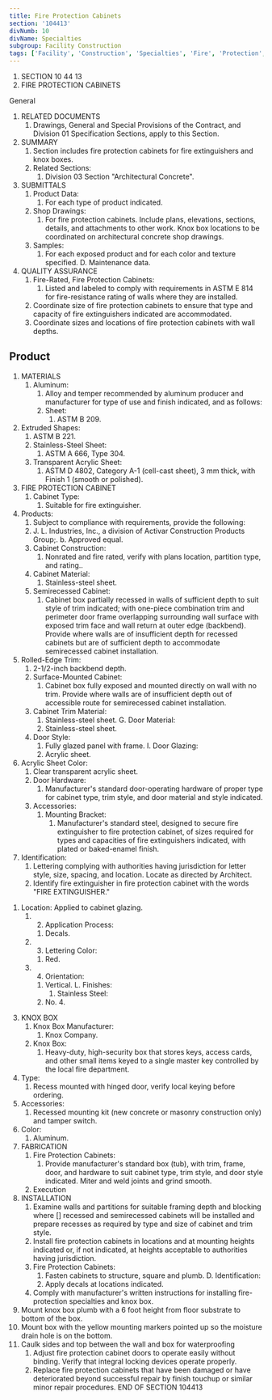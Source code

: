 ```yaml
---
title: Fire Protection Cabinets
section: '104413'
divNumb: 10
divName: Specialties
subgroup: Facility Construction
tags: ['Facility', 'Construction', 'Specialties', 'Fire', 'Protection', 'Cabinets']
---
```


1. SECTION 10 44 13
1. FIRE PROTECTION CABINETS

General
1. RELATED DOCUMENTS
   1. Drawings, General and Special Provisions of the Contract, and Division 01 Specification Sections, apply to this Section.
2. SUMMARY
   1. Section includes fire protection cabinets for fire extinguishers and knox boxes. 
   1. Related Sections:
      1. Division 03 Section "Architectural Concrete".
3. SUBMITTALS
   1. Product Data:
      1. For each type of product indicated.
   1. Shop Drawings:
      1. For fire protection cabinets. Include plans, elevations, sections, details, and attachments to other work. Knox box locations to be coordinated on architectural concrete shop drawings.
   1. Samples:
      1. For each exposed product and for each color and texture specified. D. Maintenance data.
4. QUALITY ASSURANCE
   1. Fire-Rated, Fire Protection Cabinets:
      1. Listed and labeled to comply with requirements in
ASTM E 814 for fire-resistance rating of walls where they are installed.
   1. Coordinate size of fire protection cabinets to ensure that type and capacity of fire extinguishers indicated are accommodated.
   1. Coordinate sizes and locations of fire protection cabinets with wall depths.

## Product

1. MATERIALS
   1. Aluminum:
      1. Alloy and temper recommended by aluminum producer and manufacturer for type of use and finish indicated, and as follows:
      1. Sheet:
         1. ASTM B 209.
2. Extruded Shapes:
      1. ASTM B 221.
   1. Stainless-Steel Sheet:
      1. ASTM A 666, Type 304.
   1. Transparent Acrylic Sheet:
      1. ASTM D 4802, Category A-1 (cell-cast sheet), 3 mm thick, with
Finish 1 (smooth or polished).
2. FIRE PROTECTION CABINET
   1. Cabinet Type:
      1. Suitable for fire extinguisher.
1. Products:
      1. Subject to compliance with requirements, provide the following:
      1. J. L. Industries, Inc., a division of Activar Construction Products Group;. b. Approved equal.
   1. Cabinet Construction:
      1. Nonrated and fire rated, verify with plans location, partition type, and rating..
   1. Cabinet Material:
      1. Stainless-steel sheet.
   1. Semirecessed Cabinet:
      1. Cabinet box partially recessed in walls of sufficient depth to suit style of trim indicated; with one-piece combination trim and perimeter door frame overlapping surrounding wall surface with exposed trim face and wall return at outer edge (backbend). Provide where walls are of insufficient depth for recessed cabinets but are of sufficient depth to accommodate semirecessed cabinet installation.
1. Rolled-Edge Trim:
      1. 2-1/2-inch backbend depth.
   1. Surface-Mounted Cabinet:
      1. Cabinet box fully exposed and mounted directly on wall with no trim. Provide where walls are of insufficient depth out of accessible route for semirecessed cabinet installation.
   1. Cabinet Trim Material:
      1. Stainless-steel sheet. G. Door Material:
      1. Stainless-steel sheet.
   1. Door Style:
      1. Fully glazed panel with frame. I. Door Glazing:
      1. Acrylic sheet.
1. Acrylic Sheet Color:
      1. Clear transparent acrylic sheet.
   1. Door Hardware:
      1. Manufacturer's standard door-operating hardware of proper type for cabinet type, trim style, and door material and style indicated.
   1. Accessories:
      1. Mounting Bracket:
         1. Manufacturer's standard steel, designed to secure fire extinguisher to fire protection cabinet, of sizes required for types and capacities of fire extinguishers indicated, with plated or baked-enamel finish.
2. Identification:
      1. Lettering complying with authorities having jurisdiction for letter style, size, spacing, and location. Locate as directed by Architect.
      1. Identify fire extinguisher in fire protection cabinet with the words "FIRE EXTINGUISHER."
1) Location: Applied to cabinet glazing.
   1. 2) Application Process:
      1. Decals.
   1. 3) Lettering Color:
      1. Red.
   1. 4) Orientation:
      1. Vertical. L. Finishes:
            1. Stainless Steel:
      1. No. 4.
3. KNOX BOX
   1. Knox Box Manufacturer:
      1. Knox Company.
   1. Knox Box:
      1. Heavy-duty, high-security box that stores keys, access cards, and other small items keyed to a single master key controlled by the local fire department.
1. Type:
      1. Recess mounted with hinged door, verify local keying before ordering.
2. Accessories:
      1. Recessed mounting kit (new concrete or masonry construction only) and tamper switch.
3. Color:
      1. Aluminum.
4. FABRICATION
   1. Fire Protection Cabinets:
      1. Provide manufacturer's standard box (tub), with trim, frame, door, and hardware to suit cabinet type, trim style, and door style indicated. Miter and weld joints and grind smooth.
   1. Execution
1. INSTALLATION
   1. Examine walls and partitions for suitable framing depth and blocking where [] recessed and semirecessed cabinets will be installed and prepare recesses as required by type and size of cabinet and trim style.
   1. Install fire protection cabinets in locations and at mounting heights indicated or, if not indicated, at heights acceptable to authorities having jurisdiction.
   1. Fire Protection Cabinets:
      1. Fasten cabinets to structure, square and plumb. D. Identification:
      1. Apply decals at locations indicated.
   1. Comply with manufacturer's written instructions for installing fire-protection specialties and knox box.
1. Mount knox box plumb with a 6 foot height from floor substrate to bottom of the box.
2. Mount box with the yellow mounting markers pointed up so the moisture drain hole is on the bottom.
3. Caulk sides and top between the wall and box for waterproofing
   1. Adjust fire protection cabinet doors to operate easily without binding. Verify that integral locking devices operate properly.
   1. Replace fire protection cabinets that have been damaged or have deteriorated beyond successful repair by finish touchup or similar minor repair procedures.
END OF SECTION 104413


